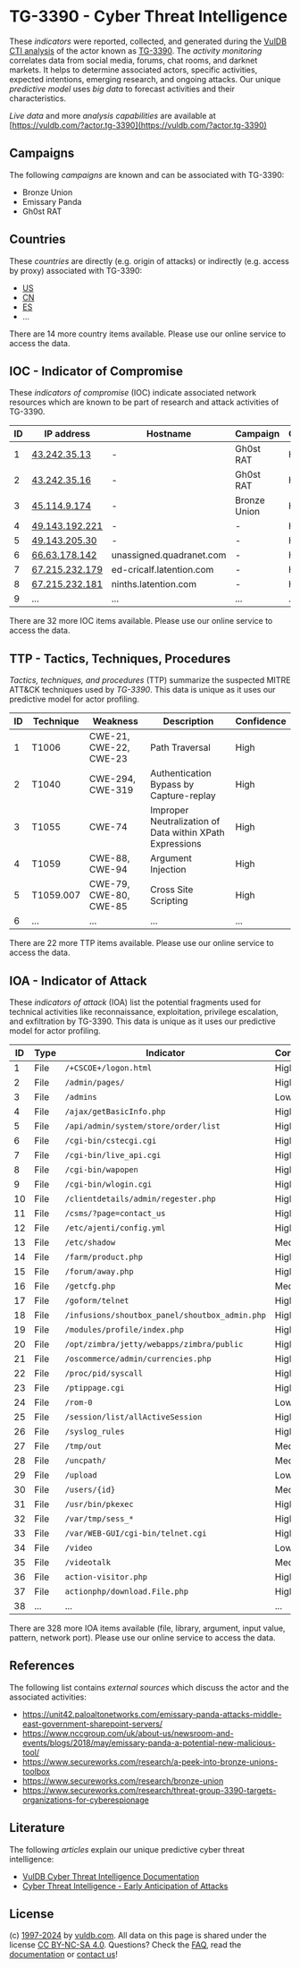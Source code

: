 # TG-3390 - Cyber Threat Intelligence

These _indicators_ were reported, collected, and generated during the [VulDB CTI analysis](https://vuldb.com/?kb.cti) of the actor known as [TG-3390](https://vuldb.com/?actor.tg-3390). The _activity monitoring_ correlates data from social media, forums, chat rooms, and darknet markets. It helps to determine associated actors, specific activities, expected intentions, emerging research, and ongoing attacks. Our unique _predictive model_ uses _big data_ to forecast activities and their characteristics.

_Live data_ and more _analysis capabilities_ are available at [https://vuldb.com/?actor.tg-3390](https://vuldb.com/?actor.tg-3390)

## Campaigns

The following _campaigns_ are known and can be associated with TG-3390:

* Bronze Union
* Emissary Panda
* Gh0st RAT

## Countries

These _countries_ are directly (e.g. origin of attacks) or indirectly (e.g. access by proxy) associated with TG-3390:

* [US](https://vuldb.com/?country.us)
* [CN](https://vuldb.com/?country.cn)
* [ES](https://vuldb.com/?country.es)
* ...

There are 14 more country items available. Please use our online service to access the data.

## IOC - Indicator of Compromise

These _indicators of compromise_ (IOC) indicate associated network resources which are known to be part of research and attack activities of TG-3390.

ID | IP address | Hostname | Campaign | Confidence
-- | ---------- | -------- | -------- | ----------
1 | [43.242.35.13](https://vuldb.com/?ip.43.242.35.13) | - | Gh0st RAT | High
2 | [43.242.35.16](https://vuldb.com/?ip.43.242.35.16) | - | Gh0st RAT | High
3 | [45.114.9.174](https://vuldb.com/?ip.45.114.9.174) | - | Bronze Union | High
4 | [49.143.192.221](https://vuldb.com/?ip.49.143.192.221) | - | - | High
5 | [49.143.205.30](https://vuldb.com/?ip.49.143.205.30) | - | - | High
6 | [66.63.178.142](https://vuldb.com/?ip.66.63.178.142) | unassigned.quadranet.com | - | High
7 | [67.215.232.179](https://vuldb.com/?ip.67.215.232.179) | ed-cricalf.latention.com | - | High
8 | [67.215.232.181](https://vuldb.com/?ip.67.215.232.181) | ninths.latention.com | - | High
9 | ... | ... | ... | ...

There are 32 more IOC items available. Please use our online service to access the data.

## TTP - Tactics, Techniques, Procedures

_Tactics, techniques, and procedures_ (TTP) summarize the suspected MITRE ATT&CK techniques used by _TG-3390_. This data is unique as it uses our predictive model for actor profiling.

ID | Technique | Weakness | Description | Confidence
-- | --------- | -------- | ----------- | ----------
1 | T1006 | CWE-21, CWE-22, CWE-23 | Path Traversal | High
2 | T1040 | CWE-294, CWE-319 | Authentication Bypass by Capture-replay | High
3 | T1055 | CWE-74 | Improper Neutralization of Data within XPath Expressions | High
4 | T1059 | CWE-88, CWE-94 | Argument Injection | High
5 | T1059.007 | CWE-79, CWE-80, CWE-85 | Cross Site Scripting | High
6 | ... | ... | ... | ...

There are 22 more TTP items available. Please use our online service to access the data.

## IOA - Indicator of Attack

These _indicators of attack_ (IOA) list the potential fragments used for technical activities like reconnaissance, exploitation, privilege escalation, and exfiltration by TG-3390. This data is unique as it uses our predictive model for actor profiling.

ID | Type | Indicator | Confidence
-- | ---- | --------- | ----------
1 | File | `/+CSCOE+/logon.html` | High
2 | File | `/admin/pages/` | High
3 | File | `/admins` | Low
4 | File | `/ajax/getBasicInfo.php` | High
5 | File | `/api/admin/system/store/order/list` | High
6 | File | `/cgi-bin/cstecgi.cgi` | High
7 | File | `/cgi-bin/live_api.cgi` | High
8 | File | `/cgi-bin/wapopen` | High
9 | File | `/cgi-bin/wlogin.cgi` | High
10 | File | `/clientdetails/admin/regester.php` | High
11 | File | `/csms/?page=contact_us` | High
12 | File | `/etc/ajenti/config.yml` | High
13 | File | `/etc/shadow` | Medium
14 | File | `/farm/product.php` | High
15 | File | `/forum/away.php` | High
16 | File | `/getcfg.php` | Medium
17 | File | `/goform/telnet` | High
18 | File | `/infusions/shoutbox_panel/shoutbox_admin.php` | High
19 | File | `/modules/profile/index.php` | High
20 | File | `/opt/zimbra/jetty/webapps/zimbra/public` | High
21 | File | `/oscommerce/admin/currencies.php` | High
22 | File | `/proc/pid/syscall` | High
23 | File | `/ptippage.cgi` | High
24 | File | `/rom-0` | Low
25 | File | `/session/list/allActiveSession` | High
26 | File | `/syslog_rules` | High
27 | File | `/tmp/out` | Medium
28 | File | `/uncpath/` | Medium
29 | File | `/upload` | Low
30 | File | `/users/{id}` | Medium
31 | File | `/usr/bin/pkexec` | High
32 | File | `/var/tmp/sess_*` | High
33 | File | `/var/WEB-GUI/cgi-bin/telnet.cgi` | High
34 | File | `/video` | Low
35 | File | `/videotalk` | Medium
36 | File | `action-visitor.php` | High
37 | File | `actionphp/download.File.php` | High
38 | ... | ... | ...

There are 328 more IOA items available (file, library, argument, input value, pattern, network port). Please use our online service to access the data.

## References

The following list contains _external sources_ which discuss the actor and the associated activities:

* https://unit42.paloaltonetworks.com/emissary-panda-attacks-middle-east-government-sharepoint-servers/
* https://www.nccgroup.com/uk/about-us/newsroom-and-events/blogs/2018/may/emissary-panda-a-potential-new-malicious-tool/
* https://www.secureworks.com/research/a-peek-into-bronze-unions-toolbox
* https://www.secureworks.com/research/bronze-union
* https://www.secureworks.com/research/threat-group-3390-targets-organizations-for-cyberespionage

## Literature

The following _articles_ explain our unique predictive cyber threat intelligence:

* [VulDB Cyber Threat Intelligence Documentation](https://vuldb.com/?kb.cti)
* [Cyber Threat Intelligence - Early Anticipation of Attacks](https://www.scip.ch/en/?labs.20201022)

## License

(c) [1997-2024](https://vuldb.com/?kb.changelog) by [vuldb.com](https://vuldb.com/?kb.about). All data on this page is shared under the license [CC BY-NC-SA 4.0](https://creativecommons.org/licenses/by-nc-sa/4.0/). Questions? Check the [FAQ](https://vuldb.com/?kb.faq), read the [documentation](https://vuldb.com/?kb) or [contact us](https://vuldb.com/?contact)!
